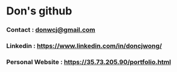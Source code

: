 # Don's github

### Contact   : donwcj@gmail.com
### Linkedin  : https://www.linkedin.com/in/doncjwong/
### Personal Website : https://35.73.205.90/portfolio.html
